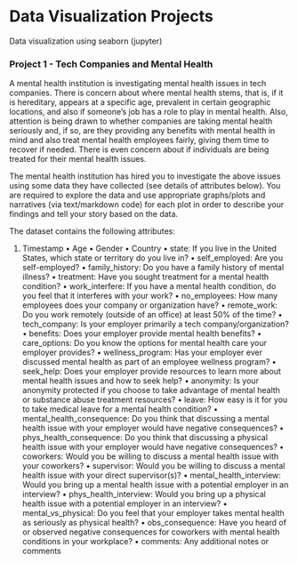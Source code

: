 # Data Visualization Projects
Data visualization using seaborn (jupyter)

### Project 1 - Tech Companies and Mental Health
A mental health institution is investigating mental health issues in tech companies. There is concern
about where mental health stems, that is, if it is hereditary, appears at a specific age, prevalent in
certain geographic locations, and also if someone’s job has a role to play in mental health. Also,
attention is being drawn to whether companies are taking mental health seriously and, if so, are they
providing any benefits with mental health in mind and also treat mental health employees fairly, giving
them time to recover if needed. There is even concern about if individuals are being treated for their
mental health issues.

The mental health institution has hired you to investigate the above issues using some data they have
collected (see details of attributes below). You are required to explore the data and use appropriate
graphs/plots and narratives (via text/markdown code) for each plot in order to describe your findings
and tell your story based on the data.

The dataset contains the following attributes:
  1. Timestamp
• Age
• Gender
• Country
• state: If you live in the United States, which state or territory do you live in?
• self_employed: Are you self-employed?
• family_history: Do you have a family history of mental illness?
• treatment: Have you sought treatment for a mental health condition?
• work_interfere: If you have a mental health condition, do you feel that it interferes with
your work?
• no_employees: How many employees does your company or organization have?
• remote_work: Do you work remotely (outside of an office) at least 50% of the time?
• tech_company: Is your employer primarily a tech company/organization?
• benefits: Does your employer provide mental health benefits?
• care_options: Do you know the options for mental health care your employer provides?
• wellness_program: Has your employer ever discussed mental health as part of an
employee wellness program?
• seek_help: Does your employer provide resources to learn more about mental health
issues and how to seek help?
• anonymity: Is your anonymity protected if you choose to take advantage of mental
health or substance abuse treatment resources?
• leave: How easy is it for you to take medical leave for a mental health condition?
• mental_health_consequence: Do you think that discussing a mental health issue with
your employer would have negative consequences?
• phys_health_consequence: Do you think that discussing a physical health issue with
your employer would have negative consequences?
• coworkers: Would you be willing to discuss a mental health issue with your coworkers?
• supervisor: Would you be willing to discuss a mental health issue with your direct
supervisor(s)?
• mental_health_interview: Would you bring up a mental health issue with a potential
employer in an interview?
• phys_health_interview: Would you bring up a physical health issue with a potential
employer in an interview?
• mental_vs_physical: Do you feel that your employer takes mental health as seriously as
physical health?
• obs_consequence: Have you heard of or observed negative consequences for
coworkers with mental health conditions in your workplace?
• comments: Any additional notes or comments

